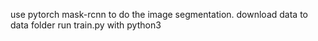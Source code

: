 use pytorch mask-rcnn to do the image segmentation.
download data to data folder
run train.py with python3

